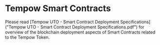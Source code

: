 # Tempow Smart Contracts

Please read [Tempow UTO - Smart Contract Deployment Specifications]("Tempow UTO - Smart Contract Deployment Specifications.pdf") for overview of the blockchain deployment aspects of Smart Contracts related to the Tempow Token.
